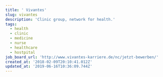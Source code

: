 ```yaml
---
title: ' Vivantes'
slug: vivantes
description: 'Clinic group, network for health.'
tags:
  - health
  - clinic
  - medicine
  - nurse
  - healthcare
  - hostpital
job_board_url: 'http://www.vivantes-karriere.de/nc/jetzt-bewerben/'
created_at: '2018-02-09T20:10:41.012Z'
updated_at: '2019-06-16T10:36:09.744Z'
---
```



